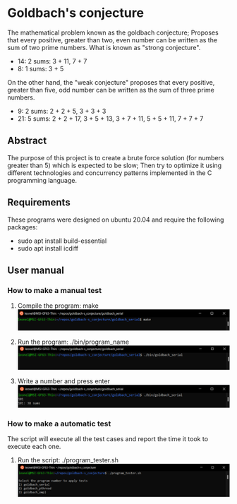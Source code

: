 # Goldbach's conjecture

The mathematical problem known as the goldbach conjecture; Proposes that every positive, greater than two, even number can be written as the sum of two prime numbers. What is known as "strong conjecture".

- 14: 2 sums: 3 + 11, 7 + 7
- 8: 1 sums: 3 + 5

On the other hand, the "weak conjecture" proposes that every positive, greater than five, odd number can be written as the sum of three prime numbers.

- 9: 2 sums: 2 + 2 + 5, 3 + 3 + 3
- 21: 5 sums: 2 + 2 + 17, 3 + 5 + 13, 3 + 7 + 11, 5 + 5 + 11, 7 + 7 + 7

## Abstract

The purpose of this project is to create a brute force solution (for numbers greater than 5) which is expected to be slow; Then try to optimize it using different technologies and concurrency patterns implemented in the C programming language.

## Requirements

These programs were designed on ubuntu 20.04 and require the following packages:
- sudo apt install build-essential
- sudo apt install icdiff

## User manual 

### How to make a manual test
1) Compile the program: make
![makeImg](img/Make.png)

2) Run the program: ./bin/program_name
![runImg](img/Execute.png)

3) Write a number and press enter
![writeImg](img/Write.png)

### How to make a automatic test
The script will execute all the test cases and report the time it took to execute each one.

1) Run the script: ./program_tester.sh
![TesterImg](img/Tester.png)
